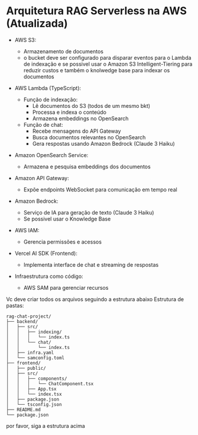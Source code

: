 # Arquitetura RAG Serverless na AWS (Atualizada)

- AWS S3:
  - Armazenamento de documentos
  - o bucket deve ser configurado para disparar eventos para o Lambda de indexação e se possivel usar 
    o Amazon S3 Intelligent-Tiering para reduzir custos e também o knolwedge base para indexar os documentos

- AWS Lambda (TypeScript):
  - Função de indexação:
    - Lê documentos do S3 (todos de um mesmo bkt)
    - Processa e indexa o conteúdo
    - Armazena embeddings no OpenSearch
  - Função de chat:
    - Recebe mensagens do API Gateway
    - Busca documentos relevantes no OpenSearch
    - Gera respostas usando Amazon Bedrock (Claude 3 Haiku)

- Amazon OpenSearch Service:
  - Armazena e pesquisa embeddings dos documentos

- Amazon API Gateway:
  - Expõe endpoints WebSocket para comunicação em tempo real

- Amazon Bedrock:
  - Serviço de IA para geração de texto (Claude 3 Haiku)
  - Se possivel usar o Knowledge Base

- AWS IAM:
  - Gerencia permissões e acessos

- Vercel AI SDK (Frontend):
  - Implementa interface de chat e streaming de respostas

- Infraestrutura como código:
  - AWS SAM para gerenciar recursos

Vc deve criar todos os arquivos seguindo a estrutura abaixo
Estrutura de pastas:
```
rag-chat-project/
├── backend/
│   ├── src/
│   │   ├── indexing/
│   │   │   └── index.ts
│   │   └── chat/
│   │       └── index.ts
│   ├── infra.yaml
│   └── samconfig.toml
├── frontend/
│   ├── public/
│   ├── src/
│   │   ├── components/
│   │   │   └── ChatComponent.tsx
│   │   ├── App.tsx
│   │   └── index.tsx
│   ├── package.json
│   └── tsconfig.json
├── README.md
└── package.json
```

por favor, siga a estrutura acima 

